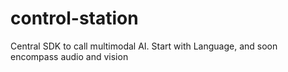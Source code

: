 # control-station
Central SDK to call multimodal AI. Start with Language, and soon encompass audio and vision

